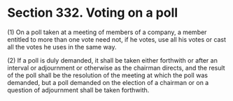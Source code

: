 # Section 332. Voting on a poll

\(1\) On a poll taken at a meeting of members of a company, a member entitled to more than one vote need not, if he votes, use all his votes or cast all the votes he uses in the same way.

\(2\) If a poll is duly demanded, it shall be taken either forthwith or after an interval or adjournment or otherwise as the chairman directs, and the result of the poll shall be the resolution of the meeting at which the poll was demanded, but a poll demanded on the election of a chairman or on a question of adjournment shall be taken forthwith.

